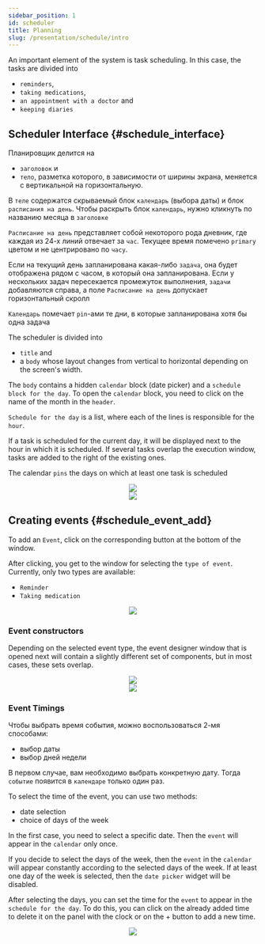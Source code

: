 ```yaml
---
sidebar_position: 1
id: scheduler
title: Planning
slug: /presentation/schedule/intro
---
```


An important element of the system is task scheduling. In this case, the tasks are divided into

- `reminders`,
- `taking medications`,
- `an appointment with a doctor` and
- `keeping diaries`

## Scheduler Interface {#schedule_interface}

Планировщик делится на

- `заголовок` и
- `тело`, разметка которого, в зависимости от ширины экрана, меняется с вертикальной на горизонтальную.

В `теле` содержатся скрываемый блок `календарь` (выбора даты) и блок `расписания на день`. Чтобы раскрыть блок `календарь`, нужно кликнуть по названию месяца в `заголовке`

`Расписание на день` представляет собой некоторого рода дневник, где каждая из 24-х линий отвечает за `час`. Текущее время помечено <span class="primary-color">`primary`</span> цветом и не центрировано по `часу`.

Если на текущий день запланирована какая-либо `задача`, она будет отображена рядом с часом, в который она запланирована. Если у нескольких задач пересекается промежуток выполнения, `задачи` добавляются справа, а поле `Расписание на день` допускает горизонтальный скролл

`Календарь` помечает `pin`-ами те дни, в которые запланирована хотя бы одна задача

The scheduler is divided into

- `title` and
- a `body` whose layout changes from vertical to horizontal depending on the screen's width.

The `body` contains a hidden `calendar` block (date picker) and a `schedule block for the day`. To open the `calendar` block, you need to click on the name of the month in the `header`.

`Schedule for the day` is a list, where each of the lines is responsible for the `hour`.

If a task is scheduled for the current day, it will be displayed next to the hour in which it is scheduled. If several tasks overlap the execution window, tasks are added to the right of the existing ones.

The calendar `pins` the days on which at least one task is scheduled

<div align="center" display="flex">
    <div>
        <img type="imgscreen" src="/wellness_doc/img/presentation/calendar/calendar.png"/>
    </div>
    <div>
        <img type="imgscreen" src="/wellness_doc/img/presentation/calendar/calendarExpanded.png"/>
    </div>
</div>

## Creating events {#schedule_event_add}

To add an `Event`, click on the corresponding button at the bottom of the window.

After clicking, you get to the window for selecting the `type of event`. Currently, only two types are available:

- `Reminder`
- `Taking medication`

<div align="center"><img type="imgscreen" src="/wellness_doc/img/presentation/calendar/eventTypes.png"/></div>

### Event constructors

Depending on the selected event type, the event designer window that is opened next will contain a slightly different set of components, but in most cases, these sets overlap.

<div align="center" display="flex">
    <div>
        <img type="imgscreen" src="/wellness_doc/img/presentation/calendar/addEvent1.png"/>
    </div>
    <div>
        <img type="imgscreen" src="/wellness_doc/img/presentation/calendar/addEvent2.png"/>
    </div>
</div>

### Event Timings

Чтобы выбрать время события, можно воспользоваться 2-мя способами:

- выбор даты
- выбор дней недели

В первом случае, вам необходимо выбрать конкретную дату. Тогда `событие` появится в `календаре` только один раз.

To select the time of the event, you can use two methods:
- date selection
- choice of days of the week

In the first case, you need to select a specific date. Then the `event` will appear in the `calendar` only once.

If you decide to select the days of the week, then the `event` in the `calendar` will appear constantly according to the selected days of the week. If at least one day of the week is selected, then the `date picker` widget will be disabled.

After selecting the days, you can set the time for the `event` to appear in the `schedule for the day`. To do this, you can click on the already added time to delete it on the panel with the clock or on the + button to add a new time.

<div align="center"><img type="imgscreen" src="/wellness_doc/img/presentation/calendar/schedule.png"/></div>
